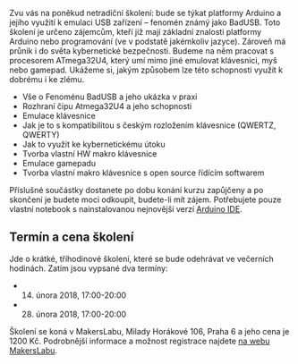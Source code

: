 <!-- dcterms:identifier = aspnetcz#5466 -->
<!-- dcterms:title = Pozvánka na večerní školení Arduino a BadUSB -->
<!-- dcterms:abstract = Zvu vás na poněkud netradiční školení: bude se týkat platformy Arduino a jejího využití k emulaci USB zařízení – fenomén známý jako BadUSB. Toto školení je určeno zájemcům, kteří již mají základní znalosti platformy Arduino nebo programování (ve v podstatě jakémkoliv jazyce). Zároveň má průnik i do světa kybernetické bezpečnosti. Budeme na něm pracovat s procesorem ATmega32U4, který umí mimo jiné emulovat klávesnici, myš nebo gamepad. Ukážeme si, jakým způsobem lze této schopnosti využít k dobrému i ke zlému. -->
<!-- np9:categoryId = 6 -->
<!-- x4w:category = Akce a události -->
<!-- np9:authorId = 1 -->
<!-- np9:authorEmail = michal.valasek@altairis.cz -->
<!-- dcterms:creator = Michal Altair Valášek -->
<!-- dcterms:created = 2018-02-09T17:37:03.167+01:00 -->
<!-- dcterms:date = 2018-02-09T17:00:00+01:00 -->
<!-- x4w:pictureWidth = 150 -->
<!-- x4w:pictureHeight = 150 -->
<!-- x4w:pictureUrl = /perex-pictures/logo-makerslab.png -->

Zvu vás na poněkud netradiční školení: bude se týkat platformy Arduino a jejího využití k emulaci USB zařízení – fenomén známý jako BadUSB. Toto školení je určeno zájemcům, kteří již mají základní znalosti platformy Arduino nebo programování (ve v podstatě jakémkoliv jazyce). Zároveň má průnik i do světa kybernetické bezpečnosti. Budeme na něm pracovat s procesorem ATmega32U4, který umí mimo jiné emulovat klávesnici, myš nebo gamepad. Ukážeme si, jakým způsobem lze této schopnosti využít k dobrému i ke zlému.

*   Vše o Fenoménu BadUSB a jeho ukázka v praxi
*   Rozhraní čipu Atmega32U4 a jeho schopnosti
*   Emulace klávesnice
*   Jak je to s kompatibilitou s českým rozložením klávesnice (QWERTZ, QWERTY)
*   Jak to využit ke kybernetickému útoku
*   Tvorba vlastní HW makro klávesnice
*   Emulace gamepadu
*   Tvorba vlastní makro klávesnice s open source řídícím softwarem  

Příslušné součástky dostanete po dobu konání kurzu zapůjčeny a po skončení je budete moci odkoupit, budete-li mít zájem. Potřebujete pouze vlastní notebook s nainstalovanou nejnovější verzí [Arduino IDE](https://www.arduino.cc/en/Main/Software).

## Termín a cena školení

Jde o krátké, tříhodinové školení, které se bude odehrávat ve večerních hodinách. Zatím jsou vypsané dva termíny:

*   14. února 2018, 17:00-20:00
*   28. února 2018, 17:00-20:00  

Školení se koná v MakersLabu, Milady Horákové 106, Praha 6 a jeho cena je 1200 Kč. Podrobnější informace a možnost registrace najdete [na webu MakersLabu](https://www.makerslab.cz/courses/project-arduino-mirne-pokrocily/?rmcb=1518193222).